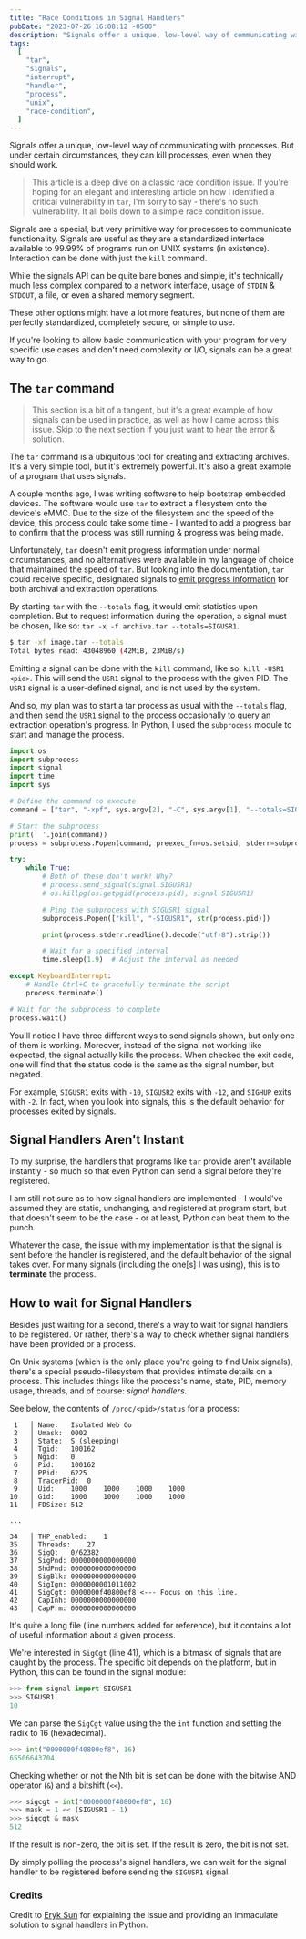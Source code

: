 ```yaml
---
title: "Race Conditions in Signal Handlers"
pubDate: "2023-07-26 16:08:12 -0500"
description: "Signals offer a unique, low-level way of communicating with processes. But under certain circumstances, they can kill processes, even when they shouldn't."
tags:
  [
    "tar",
    "signals",
    "interrupt",
    "handler",
    "process",
    "unix",
    "race-condition",
  ]
---
```


Signals offer a unique, low-level way of communicating with processes. But under certain circumstances, they can kill
processes, even when they should work.

> This article is a deep dive on a classic race condition issue. If you're hoping for an elegant and interesting article
> on how I identified a critical vulnerability in `tar`, I'm sorry to say - there's no such vulnerability.
> It all boils down to a simple race condition issue.

Signals are a special, but very primitive way for processes to communicate functionality. Signals are useful as they are
a standardized interface available to 99.99% of programs run on UNIX systems (in existence). Interaction can be done
with just the `kill` command.

While the signals API can be quite bare bones and simple, it's technically much less complex compared to a network interface, usage of `STDIN` & `STDOUT`, a file, or even a shared memory segment.

These other options might have a lot more features, but none of them are perfectly standardized, completely secure, or simple to use.

If you're looking to allow basic communication with your program for very specific use cases and don't need complexity
or I/O, signals can be a great way to go.

## The `tar` command

> This section is a bit of a tangent, but it's a great example of how signals can be used in practice, as well
> as how I came across this issue. Skip to the next section if you just want to hear the error & solution.

The `tar` command is a ubiquitous tool for creating and extracting archives. It's a very simple tool, but it's
extremely powerful. It's also a great example of a program that uses signals.

A couple months ago, I was writing software to help bootstrap embedded devices. The software would use `tar` to extract
a filesystem onto the device's eMMC. Due to the size of the filesystem and the speed of the device, this process could
take some time - I wanted to add a progress bar to confirm that the process was still running & progress was being made.

Unfortunately, `tar` doesn't emit progress information under normal circumstances, and no alternatives were available
in my language of choice that maintained the speed of `tar`. But looking into the documentation, `tar` could receive
specific, designated signals to [emit progress information][checking-tar-progress] for both archival and extraction
operations.

By starting `tar` with the `--totals` flag, it would emit statistics upon completion. But to request
information during the operation, a signal must be chosen, like so: `tar -x -f archive.tar --totals=SIGUSR1`.

```bash
$ tar -xf image.tar --totals
Total bytes read: 43048960 (42MiB, 23MiB/s)
```

Emitting a signal can be done with the `kill` command, like so: `kill -USR1 <pid>`. This will send the `USR1` signal
to the process with the given PID. The `USR1` signal is a user-defined signal, and is not used by the system.

And so, my plan was to start a tar process as usual with the `--totals` flag, and then send the `USR1` signal to the
process occasionally to query an extraction operation's progress. In Python, I used the `subprocess` module to start
and manage the process.

```python {8,19}
import os
import subprocess
import signal
import time
import sys

# Define the command to execute
command = ["tar", "-xpf", sys.argv[2], "-C", sys.argv[1], "--totals=SIGUSR1"]

# Start the subprocess
print(' '.join(command))
process = subprocess.Popen(command, preexec_fn=os.setsid, stderr=subprocess.PIPE)

try:
    while True:
        # Both of these don't work! Why?
        # process.send_signal(signal.SIGUSR1)
        # os.killpg(os.getpgid(process.pid), signal.SIGUSR1)

        # Ping the subprocess with SIGUSR1 signal
        subprocess.Popen(["kill", "-SIGUSR1", str(process.pid)])

        print(process.stderr.readline().decode("utf-8").strip())

        # Wait for a specified interval
        time.sleep(1.9)  # Adjust the interval as needed

except KeyboardInterrupt:
    # Handle Ctrl+C to gracefully terminate the script
    process.terminate()

# Wait for the subprocess to complete
process.wait()
```

You'll notice I have three different ways to send signals shown, but only one of them is working. Moreover, instead
of the signal not working like expected, the signal actually kills the process. When checked the exit code,
one will find that the status code is the same as the signal number, but negated.

For example, `SIGUSR1` exits with `-10`, `SIGUSR2` exits with `-12`, and `SIGHUP` exits with `-2`. In fact,
when you look into signals, this is the default behavior for processes exited by signals.

## Signal Handlers Aren't Instant

To my surprise, the handlers that programs like `tar` provide aren't available instantly - so much so that even Python
can send a signal before they're registered.

I am still not sure as to how signal handlers are implemented - I would've assumed they are static, unchanging, and
registered at program start, but that doesn't seem to be the case - or at least, Python can beat them to the punch.

Whatever the case, the issue with my implementation is that the signal is sent before the handler is registered, and
the default behavior of the signal takes over. For many signals (including the one\[s] I was using), this is to **terminate**
the process.

## How to wait for Signal Handlers

Besides just waiting for a second, there's a way to wait for signal handlers to be registered. Or rather,
there's a way to check whether signal handlers have been provided or a process.

On Unix systems (which is the only place you're going to find Unix signals), there's a special pseudo-filesystem that
provides intimate details on a process. This includes things like the process's name, state, PID, memory usage, threads,
and of course: _signal handlers_.

See below, the contents of `/proc/<pid>/status` for a process:

```proc title="/proc/100162/status"
 1   │ Name:   Isolated Web Co
 2   │ Umask:  0002
 3   │ State:  S (sleeping)
 4   │ Tgid:   100162
 5   │ Ngid:   0
 6   │ Pid:    100162
 7   │ PPid:   6225
 8   │ TracerPid:  0
 9   │ Uid:    1000    1000    1000    1000
10   │ Gid:    1000    1000    1000    1000
11   │ FDSize: 512
   
...
   
34   │ THP_enabled:    1
35   │ Threads:    27
36   │ SigQ:   0/62382
37   │ SigPnd: 0000000000000000
38   │ ShdPnd: 0000000000000000
39   │ SigBlk: 0000000000000000
40   │ SigIgn: 0000000001011002
41   │ SigCgt: 0000000f40800ef8 <--- Focus on this line.
42   │ CapInh: 0000000000000000
43   │ CapPrm: 0000000000000000
```

It's quite a long file (line numbers added for reference), but it contains a lot of useful information about a given process.

We're interested in `SigCgt` (line 41), which is a bitmask of signals that are caught by the process. The specific bit depends on the platform, but in Python, this can be found in the signal module:

```python
>>> from signal import SIGUSR1
>>> SIGUSR1
10
```

We can parse the `SigCgt` value using the the `int` function and setting the radix to 16 (hexadecimal).

```python
>>> int("0000000f40800ef8", 16)
65506643704
```

Checking whether or not the Nth bit is set can be done with the bitwise AND operator (`&`) and a bitshift (`<<`).

```python
>>> sigcgt = int("0000000f40800ef8", 16)
>>> mask = 1 << (SIGUSR1 - 1)
>>> sigcgt & mask
512
```

If the result is non-zero, the bit is set. If the result is zero, the bit is not set.

By simply polling the process's signal handlers, we can wait for the signal handler to be registered before sending the `SIGUSR1` signal.

### Credits

Credit to [Eryk Sun][python-discuss-solution] for explaining the issue and providing an immaculate solution to signal
handlers in Python.

[python-discuss-solution]: https://discuss.python.org/t/os-kill-signals-not-being-received-correctly-alternative-is-kill-sigusr1-command/26913/6
[checking-tar-progress]: https://www.gnu.org/software/tar/manual/html_section/verbose.html
